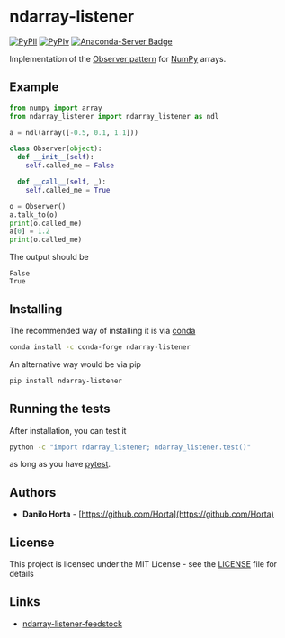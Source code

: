 # ndarray-listener

[![PyPIl](https://img.shields.io/pypi/l/ndarray-listener.svg?style=flat-square)](https://pypi.python.org/pypi/ndarray-listener/)
[![PyPIv](https://img.shields.io/pypi/v/ndarray-listener.svg?style=flat-square)](https://pypi.python.org/pypi/ndarray-listener/)
[![Anaconda-Server Badge](https://anaconda.org/conda-forge/ndarray-listener/badges/version.svg)](https://anaconda.org/conda-forge/ndarray-listener)

Implementation of the [Observer pattern](https://en.wikipedia.org/wiki/Observer_pattern)
for [NumPy](http://www.numpy.org) arrays.

## Example

```python
from numpy import array
from ndarray_listener import ndarray_listener as ndl

a = ndl(array([-0.5, 0.1, 1.1]))

class Observer(object):
  def __init__(self):
    self.called_me = False

  def __call__(self, _):
    self.called_me = True

o = Observer()
a.talk_to(o)
print(o.called_me)
a[0] = 1.2
print(o.called_me)
```
The output should be
```
False
True
```

## Installing

The recommended way of installing it is via
[conda](http://conda.pydata.org/docs/index.html)
```bash
conda install -c conda-forge ndarray-listener
```

An alternative way would be via pip
```bash
pip install ndarray-listener
```


## Running the tests

After installation, you can test it
```bash
python -c "import ndarray_listener; ndarray_listener.test()"
```
as long as you have [pytest](http://docs.pytest.org/en/latest/).

## Authors

* **Danilo Horta** - [https://github.com/Horta](https://github.com/Horta)

## License

This project is licensed under the MIT License - see the
[LICENSE](LICENSE) file for details

## Links

- [ndarray-listener-feedstock](https://github.com/conda-forge/ndarray-listener-feedstock)
